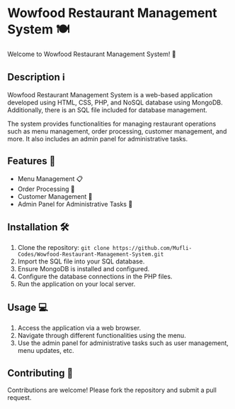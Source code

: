 # Wowfood Restaurant Management System 🍽️

Welcome to Wowfood Restaurant Management System! 🎉  

## Description ℹ️  

Wowfood Restaurant Management System is a web-based application developed using HTML, CSS, PHP, and NoSQL database using MongoDB. Additionally, there is an SQL file included for database management.  

The system provides functionalities for managing restaurant operations such as menu management, order processing, customer management, and more. It also includes an admin panel for administrative tasks.  

## Features 🚀  

- Menu Management 📋  
- Order Processing 🛒  
- Customer Management 👥  
- Admin Panel for Administrative Tasks 🔧  

## Installation 🛠️  

1. Clone the repository: `git clone https://github.com/Mufli-Codes/Wowfood-Restaurant-Management-System.git`  
2. Import the SQL file into your SQL database.  
3. Ensure MongoDB is installed and configured.  
4. Configure the database connections in the PHP files.  
5. Run the application on your local server.  

## Usage 💻  

1. Access the application via a web browser.  
2. Navigate through different functionalities using the menu.  
3. Use the admin panel for administrative tasks such as user management, menu updates, etc.  

## Contributing 🤝  

Contributions are welcome! Please fork the repository and submit a pull request.  


